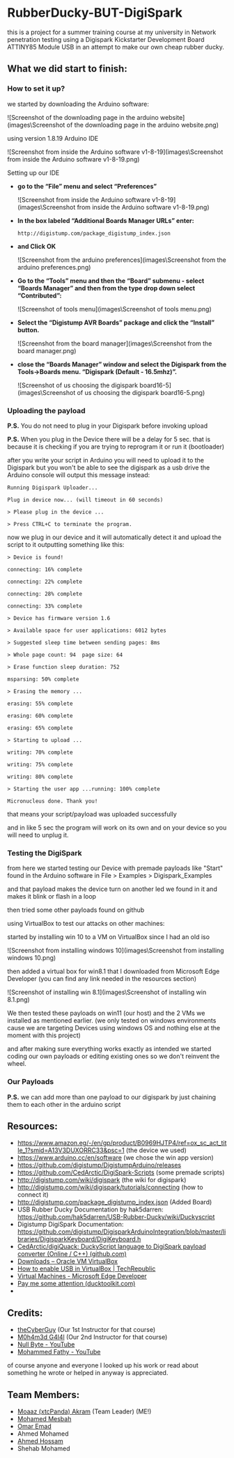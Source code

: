 # RubberDucky-BUT-DigiSpark
this is a project for a summer training course at my university in Network penetration testing using a Digispark Kickstarter Development Board ATTINY85 Module USB in an attempt to make our own cheap rubber ducky.

## What we did start to finish:
### How to set it up?  

we started by downloading the Arduino software:

![Screenshot of the downloading page in the arduino website](images\Screenshot of the downloading page in the arduino website.png)

using version 1.8.19 Arduino IDE

![Screenshot from inside the Arduino software v1-8-19](images\Screenshot from inside the Arduino software v1-8-19.png)

Setting up our IDE

- **go to the “File” menu and select “Preferences”**

  ![Screenshot from inside the Arduino software v1-8-19](images\Screenshot from inside the Arduino software v1-8-19.png)

- **In the box labeled “Additional Boards Manager URLs” enter:**

  `http://digistump.com/package_digistump_index.json`

- **and Click OK**

  ![Screenshot from the arduino preferences](images\Screenshot from the arduino preferences.png)

- **Go to the “Tools” menu and then the “Board” submenu - select “Boards Manager” and then from the type drop down select “Contributed”:**

  ![Screenshot of tools menu](images\Screenshot of tools menu.png)

- **Select the “Digistump AVR Boards” package and click the “Install” button.**

  ![Screenshot from the board manager](images\Screenshot from the board manager.png)

- **close the “Boards Manager” window and select the Digispark from the Tools→Boards menu. “Digispark (Default - 16.5mhz)”.**

  ![Screenshot of us choosing the digispark board16-5](images\Screenshot of us choosing the digispark board16-5.png)



### Uploading the payload

**P.S.** You do not need to plug in your Digispark before invoking upload

**P.S.** When you plug in the Device there will be a delay for 5 sec. that is because it is checking if you are trying to reprogram it or run it (bootloader) 

after you write your script in Arduino you will need to upload it to the Digispark but you won't be able to see the digispark as a usb drive the Arduino console will output this message instead:

`Running Digispark Uploader...`

`Plug in device now... (will timeout in 60 seconds)`

`> Please plug in the device ...`

`> Press CTRL+C to terminate the program.`

now we plug in our device and it will automatically detect it and upload the script to it outputting something like this:

`> Device is found!`

`connecting: 16% complete`

`connecting: 22% complete`

`connecting: 28% complete`

`connecting: 33% complete`

`> Device has firmware version 1.6`

`> Available space for user applications: 6012 bytes`

`> Suggested sleep time between sending pages: 8ms`

`> Whole page count: 94  page size: 64`

`> Erase function sleep duration: 752`

`msparsing: 50% complete`

`> Erasing the memory ...`

`erasing: 55% complete`

`erasing: 60% complete`

`erasing: 65% complete`

`> Starting to upload ...`

`writing: 70% complete`

`writing: 75% complete`

`writing: 80% complete`

`> Starting the user app ...running: 100% complete`

`Micronucleus done. Thank you!`

that means your script/payload was uploaded successfully

and in like 5 sec the program will work on its own and on your device so you will need to unplug it.

### Testing the DigiSpark

from here we started testing our Device with premade payloads like "Start" found in the Arduino software in File > Examples > Digispark_Examples

and that payload makes the device turn on another led we found in it and makes it blink or flash in a loop

then tried some other payloads found on github

using VirtualBox to test our attacks on other machines:

started by installing win 10 to a VM on VirtualBox since I had an old iso

![Screenshot from installing windows 10](images\Screenshot from installing windows 10.png)

then added a virtual box for win8.1 that I downloaded from Microsoft Edge Developer (you can find any link needed in the resources section)

![Screenshot of installing win 8.1](images\Screenshot of installing win 8.1.png)

We then tested these payloads on win11 (our host) and the 2 VMs we installed as mentioned earlier. (we only tested on windows environments cause we are targeting Devices using windows OS and nothing else at the moment with this project)



and after making sure everything works exactly as intended we started coding our own payloads or editing existing ones so we don't reinvent the wheel.

### Our Payloads



**P.S.** we can add more than one payload to our digispark by just chaining them to each other in the arduino script



## Resources:
- https://www.amazon.eg/-/en/gp/product/B0969HJTP4/ref=ox_sc_act_title_1?smid=A13V3DUXORRC33&psc=1 (the device we used)
- https://www.arduino.cc/en/software (we chose the win app version)
- https://github.com/digistump/DigistumpArduino/releases
- https://github.com/CedArctic/DigiSpark-Scripts (some premade scripts)
- http://digistump.com/wiki/digispark (the wiki for digispark)
- http://digistump.com/wiki/digispark/tutorials/connecting (how to connect it)
- http://digistump.com/package_digistump_index.json (Added Board)
- USB Rubber Ducky Documentation by hak5darren: https://github.com/hak5darren/USB-Rubber-Ducky/wiki/Duckyscript
- Digistump DigiSpark Documentation: https://github.com/digistump/DigisparkArduinoIntegration/blob/master/libraries/DigisparkKeyboard/DigiKeyboard.h
- [CedArctic/digiQuack: DuckyScript language to DigiSpark payload converter (Online / C++) (github.com)](https://github.com/CedArctic/digiQuack)
- [Downloads – Oracle VM VirtualBox](https://www.virtualbox.org/wiki/Downloads)
- [How to enable USB in VirtualBox | TechRepublic](https://www.techrepublic.com/article/how-to-enable-usb-in-virtualbox/)
- [Virtual Machines - Microsoft Edge Developer](https://developer.microsoft.com/en-us/microsoft-edge/tools/vms/)
- [Pay me some attention (ducktoolkit.com)](https://ducktoolkit.com/)
- 



## Credits:

- [theCyberGuy](https://www.linkedin.com/in/momen-eldawakhly-3b6250204/) (Our 1st Instructor for that course)
- [M0h4m3d G4l4l](https://www.linkedin.com/in/m0h4m3d-g4l4l/) (Our 2nd Instructor for that course)
- [Null Byte - YouTube](https://www.youtube.com/channel/UCgTNupxATBfWmfehv21ym-g)
- [Mohammed Fathy - YouTube](https://www.youtube.com/c/MohammedFathy)

of course anyone and everyone I looked up his work or read about something he wrote or helped in anyway is appreciated.



## Team Members:

- [Moaaz (xtcPanda) Akram](https://www.linkedin.com/in/moaaz-akram/) (Team Leader) (ME!)
- [Mohamed Mesbah](https://twitter.com/momesbah1)
- [Omar Emad](https://www.linkedin.com/in/omar-emad-807506243/)
- Ahmed Mohamed
- [Ahmed Hossam](https://www.linkedin.com/in/ahmed-hossam-b1754a201/)
- Shehab Mohamed
